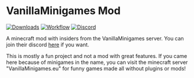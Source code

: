 # VanillaMinigames Mod

[![Downloads](https://img.shields.io/github/downloads/Benonardo/Vanillaminigames-Mod-Forge/total?logo=github&style=for-the-badge)](https://github.com/Benonardo/Vanillaminigames-Mod-Forge/releases)
[![Workflow](https://img.shields.io/github/workflow/status/Benonardo/Vanillaminigames-Mod-Forge/build?logo=github&style=for-the-badge)](https://github.com/Benonardo/Vanillaminigames-Mod-Forge/actions/workflows/build.yml)
[![Discord](https://img.shields.io/discord/811212055818141747?label=Discord&logo=discord&logoColor=white&style=for-the-badge)](hhttps://discord.gg/WUZM8ukhEe)

A minecraft mod with insiders from the VanillaMinigames server. You can join their discord [here](https://discord.gg/58Pk9q6rBY) if you want.

This is mostly a fun project and not a mod with great features. If you came here because of minigames in the name, you can visit the minecraft server "VanillaMinigames.eu" for funny games made all without plugins or mods!
